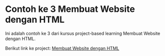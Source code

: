 # Contoh ke 3 Membuat Website dengan HTML
Ini adalah contoh ke 3 dari kursus project-based learning Membuat Website dengan HTML.

Berikut link ke project: [Membuat Website dengan HTML](https://maukode.com/projects/wd-html-1)